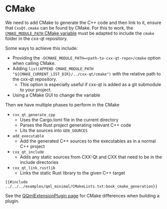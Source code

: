 <!--
SPDX-FileCopyrightText: 2021 Klarälvdalens Datakonsult AB, a KDAB Group company <info@kdab.com>
SPDX-FileContributor: Andrew Hayzen <andrew.hayzen@kdab.com>

SPDX-License-Identifier: MIT OR Apache-2.0
-->

# CMake

We need to add CMake to generate the C++ code and then link to it, ensure that `CxxQt.cmake` can be found by CMake.
For this to work, the [`CMAKE_MODULE_PATH` CMake variable](https://cmake.org/cmake/help/latest/variable/CMAKE_MODULE_PATH.html) must be adapted to include the `cmake` folder in the cxx-qt repository.

Some ways to achieve this include:
- Providing the `-DCMAKE_MODULE_PATH=<path-to-cxx-qt-repo>/cmake` option when calling CMake.
- Adding `list(APPEND CMAKE_MODULE_PATH "${CMAKE_CURRENT_LIST_DIR}/../cxx-qt/cmake")` with the relative path to the cxx-qt repository.
    - This option is especially useful if cxx-qt is added as a git submodule to your project.
- Using a CMake GUI to change the variable

Then we have multiple phases to perform in the CMake

  * `cxx_qt_generate_cpp`
    * Uses the Cargo.toml file in the current directory
    * Parses the Rust project generating relevant C++ code
    * Lits the sources into `GEN_SOURCES`
  * `add_executable`
    * Add the generated C++ sources to the executables as in a normal C++ project
  * `cxx_qt_include`
    * Adds any static sources from CXX-Qt and CXX that need to be in the include directories
  * `cxx_qt_link_rustlib`
    * Links the static Rust library to the given C++ target

```cmake,ignore
{{#include ../../../examples/qml_minimal/CMakeLists.txt:book_cmake_generation}}
```

See the [QQmlExtensionPlugin page](./qqmlextensionplugin.md) for CMake differences when building a plugin.
